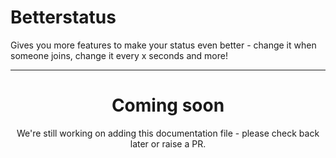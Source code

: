 # Betterstatus

Gives you more features to make your status even better - change it when someone joins, change it every x seconds and
more!

---
<center><h1>Coming soon</h1></center>
<center>We're still working on adding this documentation file - please check back later or raise a PR.</center>